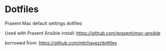 # Dotfiles
Praxent Mac default settings dotfiles

Used with Praxent Ansible install: https://github.com/praxent/mac-ansible

borrowed from: https://github.com/mtchavez/dotfiles
